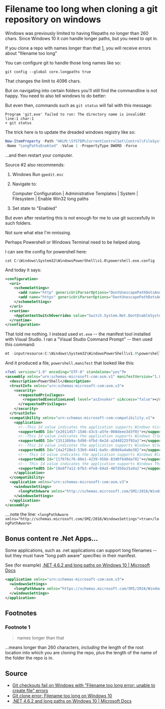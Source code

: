 # Filename too long when cloning a git repository on windows

Windows was previously limited to having filepaths no longer than 260 chars. Since Windows 10 it *can* handle longer paths, but you need to opt in.

If you clone a repo with names longer than that [1](#footnote-1), you will receive errors about "filename too long" 

You can configure git to handle those long names like so:

	git config --global core.longpaths true

That changes the limit to 4096 chars.

But on navigating into certain folders you'll still find the commandline is not happy. You need to also tell windows to do better:

But even then, commands such as `git status` will fail with this message:

```plaintext
Program 'git.exe' failed to run: The directory name is invalidAt line:1 char:1
+ git status
```

The trick here is to update the dreaded windows registry like so:

```powershell
New-ItemProperty -Path "HKLM:\SYSTEM\CurrentControlSet\Control\FileSystem" `
-Name "LongPathsEnabled" -Value 1 -PropertyType DWORD -Force
```

...and then restart your computer.

Source #2 also recommends:

1. Windows Run `gpedit.msc`
2. Navigate to:

      Computer Configuration | Administrative Templates | System | Filesystem | Enable Win32 long paths
	  
3. Set state to "Enabled"


But even after restarting this is not enough for me to use git succesfully in such folders.

Not sure what else I'm nmissing.

Perhaps Powershell or Windows Terminal need to be helped along.

I can see the config for powershell here:

	cat C:\Windows\System32\WindowsPowerShell\v1.0\powershell.exe.config

And today it says:	

```xml
<configuration>
  <uri>
	<schemeSettings>
	  <add name="http" genericUriParserOptions="DontUnescapePathDotsAndSlashes"/>
	  <add name="https" genericUriParserOptions="DontUnescapePathDotsAndSlashes"/>
	</schemeSettings>
  </uri>
  <runtime>
	<AppContextSwitchOverrides value="Switch.System.Net.DontEnableSystemDefaultTlsVersions=false" />
  </runtime>
</configuration>
```

That told me nothing. I instead used `mt.exe` -- the manifest tool installed with Visual Studio. I ran a "Visual Studio Command Prompt" -- then used this command:

```powershell
mt -inputresource:C:\Windows\System32\WindowsPowerShell\v1.0\powershell.exe -out:powershell.manifest
```

And it produced a file, `powershell.manifest` that looked like this:

```xml
<?xml version="1.0" encoding="UTF-8" standalone="yes"?>
<assembly xmlns="urn:schemas-microsoft-com:asm.v1" manifestVersion="1.0">
  <description>PowerShell</description>
  <trustInfo xmlns="urn:schemas-microsoft-com:asm.v3">
    <security>
      <requestedPrivileges>
        <requestedExecutionLevel level="asInvoker" uiAccess="false"></requestedExecutionLevel>
      </requestedPrivileges>
    </security>
  </trustInfo>
  <compatibility xmlns="urn:schemas-microsoft-com:compatibility.v1"> 
    <application> 
      <!--This Id value indicates the application supports Windows Vista/Server 2008 functionality -->
      <supportedOS Id="{e2011457-1546-43c5-a5fe-008deee3d3f0}"></supportedOS> 
      <!--This Id value indicates the application supports Windows 7/Server 2008 R2 functionality-->
      <supportedOS Id="{35138b9a-5d96-4fbd-8e2d-a2440225f93a}"></supportedOS>
      <!--This Id value indicates the application supports Windows 8/Server 2012 functionality-->
      <supportedOS Id="{4a2f28e3-53b9-4441-ba9c-d69d4a4a6e38}"></supportedOS>
      <!-- This Id value indicates the application supports Windows Blue/Server 2012 R2 functionality-->            
      <supportedOS Id="{1f676c76-80e1-4239-95bb-83d0f6d0da78}"></supportedOS>
      <!-- This Id value indicates the application supports Windows Threshold functionality-->            
      <supportedOS Id="{8e0f7a12-bfb3-4fe8-b9a5-48fd50a15a9a}"></supportedOS>
    </application> 
  </compatibility>
  <application xmlns="urn:schemas-microsoft-com:asm.v3">
    <windowsSettings>
      <longPathAware xmlns="http://schemas.microsoft.com/SMI/2016/WindowsSettings">true</longPathAware>
    </windowsSettings>
  </application>
</assembly>
```

....note the line: `<longPathAware xmlns="http://schemas.microsoft.com/SMI/2016/WindowsSettings">true</longPathAware>`

## Bonus content re .Net Apps...

Some applications, such as .net applications can support long filenames -- but they must have "long path aware" specifiec in their manifest.

See (for example) [.NET 4.6.2 and long paths on Windows 10 | Microsoft Docs](https://docs.microsoft.com/en-gb/archive/blogs/jeremykuhne/net-4-6-2-and-long-paths-on-windows-10)

```xml
<application xmlns="urn:schemas-microsoft-com:asm.v3">
  <windowsSettings>
	<longPathAware xmlns="https://schemas.microsoft.com/SMI/2016/WindowsSettings">true</longPathAware>
  </windowsSettings>
</application>
```

## Footnotes

### Footnote 1

> names longer than that

...means longer than 260 characters, *including* the length of the root location into which you are cloning the repo, plus the length of the name of the folder the repo is in.
	
## Source

- [Git checkouts fail on Windows with "Filename too long error: unable to create file" errors](https://confluence.atlassian.com/bamkb/git-checkouts-fail-on-windows-with-filename-too-long-error-unable-to-create-file-errors-867363792.html)
- [Git clone error: Filename too long on Windows 10](https://devopsjournal.io/blog/2020/09/23/Git-clone-Filename-too-long-Windows)
- [.NET 4.6.2 and long paths on Windows 10 | Microsoft Docs](https://docs.microsoft.com/en-gb/archive/blogs/jeremykuhne/net-4-6-2-and-long-paths-on-windows-10)